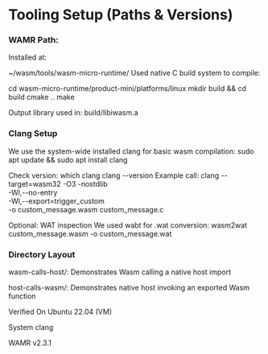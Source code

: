 # Tooling Setup (Paths & Versions)

### WAMR Path:
Installed at:

~/wasm/tools/wasm-micro-runtime/
Used native C build system to compile:

cd wasm-micro-runtime/product-mini/platforms/linux
mkdir build && cd build
cmake ..
make

Output library used in:
build/libiwasm.a


### Clang Setup
We use the system-wide installed clang for basic wasm compilation:
sudo apt update && sudo apt install clang

Check version:
which clang
clang --version
Example call:
clang --target=wasm32 -O3 -nostdlib \
  -Wl,--no-entry \
  -Wl,--export=trigger_custom \
  -o custom_message.wasm custom_message.c

 Optional: WAT inspection
We used wabt for .wat conversion:
wasm2wat custom_message.wasm -o custom_message.wat

### Directory Layout
wasm-calls-host/: Demonstrates Wasm calling a native host import


host-calls-wasm/: Demonstrates native host invoking an exported Wasm function


Verified On
Ubuntu 22.04 (VM)


System clang


WAMR v2.3.1

